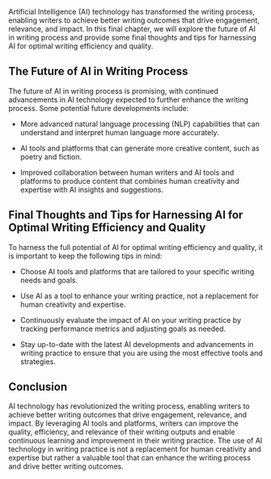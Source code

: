 
Artificial Intelligence (AI) technology has transformed the writing process, enabling writers to achieve better writing outcomes that drive engagement, relevance, and impact. In this final chapter, we will explore the future of AI in writing process and provide some final thoughts and tips for harnessing AI for optimal writing efficiency and quality.

The Future of AI in Writing Process
-----------------------------------

The future of AI in writing process is promising, with continued advancements in AI technology expected to further enhance the writing process. Some potential future developments include:

* More advanced natural language processing (NLP) capabilities that can understand and interpret human language more accurately.

* AI tools and platforms that can generate more creative content, such as poetry and fiction.

* Improved collaboration between human writers and AI tools and platforms to produce content that combines human creativity and expertise with AI insights and suggestions.

Final Thoughts and Tips for Harnessing AI for Optimal Writing Efficiency and Quality
------------------------------------------------------------------------------------

To harness the full potential of AI for optimal writing efficiency and quality, it is important to keep the following tips in mind:

* Choose AI tools and platforms that are tailored to your specific writing needs and goals.

* Use AI as a tool to enhance your writing practice, not a replacement for human creativity and expertise.

* Continuously evaluate the impact of AI on your writing practice by tracking performance metrics and adjusting goals as needed.

* Stay up-to-date with the latest AI developments and advancements in writing practice to ensure that you are using the most effective tools and strategies.

Conclusion
----------

AI technology has revolutionized the writing process, enabling writers to achieve better writing outcomes that drive engagement, relevance, and impact. By leveraging AI tools and platforms, writers can improve the quality, efficiency, and relevance of their writing outputs and enable continuous learning and improvement in their writing practice. The use of AI technology in writing practice is not a replacement for human creativity and expertise but rather a valuable tool that can enhance the writing process and drive better writing outcomes.